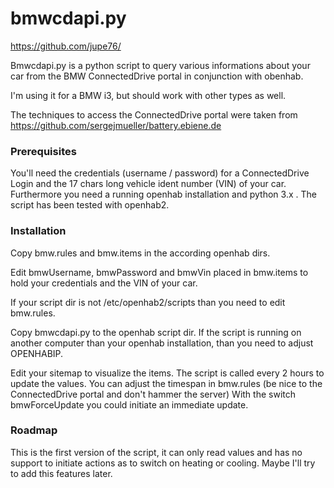 # bmwcdapi.py 
https://github.com/jupe76/

Bmwcdapi.py is a python script to query various informations about your car from the BMW ConnectedDrive portal in conjunction with obenhab.

I'm using it for a BMW i3, but should work with other types as well.

The techniques to access the ConnectedDrive portal were taken from https://github.com/sergejmueller/battery.ebiene.de

### Prerequisites
You'll need the credentials (username / password) for a ConnectedDrive Login and the 17 chars long vehicle ident number (VIN) of your car.
Furthermore you need a running openhab installation and python 3.x . The script has been tested with openhab2.

### Installation
Copy bmw.rules and bmw.items in the according openhab dirs.

Edit bmwUsername, bmwPassword and bmwVin placed in bmw.items to hold your credentials and the VIN of your car.

If your script dir is not /etc/openhab2/scripts than you need to edit bmw.rules.

Copy bmwcdapi.py to the openhab script dir. If the script is running on another computer than your openhab installation, than you need to adjust OPENHABIP.

Edit your sitemap to visualize the items.
The script is called every 2 hours to update the values. You can adjust the timespan in bmw.rules (be nice to the ConnectedDrive portal and don't hammer the server)
With the switch bmwForceUpdate you could initiate an immediate update.

### Roadmap
This is the first version of the script, it can only read values and has no support to initiate actions as to switch on heating or cooling.
Maybe I'll try to add this features later.
